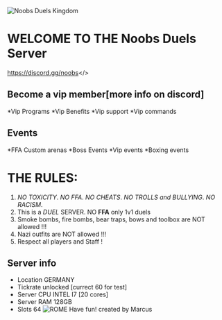 ![Noobs Duels Kingdom](https://i.postimg.cc/RZRcFSbV/mordhau-knight-halberd-banner.jpg)
# WELCOME TO THE **Noobs Duels Server**
<a id="NOOBS DUELS DISCORD">https://discord.gg/noobs</>
## Become a vip member[more info on discord]
   *Vip Programs
   *Vip Benefits
   *Vip support
   *Vip commands
## Events
   *FFA Custom arenas
   *Boss Events
   *Vip events
   *Boxing events
# **THE RULES:**
1. *NO TOXICITY*.
   *NO FFA*.
   *NO CHEATS*.
   *NO TROLLS and BULLYING*.
   *NO RACISM*.
2. This is a *DUEL* SERVER. NO **FFA** only 1v1 duels
3. Smoke bombs, fire bombs, bear traps, bows and toolbox are NOT allowed !!!
4. Nazi outfits are NOT allowed !!!
5. Respect all players and Staff !
## Server info
- Location GERMANY
- Tickrate unlocked [currect 60 for test]
- Server CPU INTEL I7 [20 cores]
- Server RAM 128GB
- Slots 64
![ROME](https://i.postimg.cc/4ycQq2qq/ss-fa8ee3890cfcd17325e0e54371aed2a70ea60388-1920x1080.jpg)
Have fun!
created by Marcus
